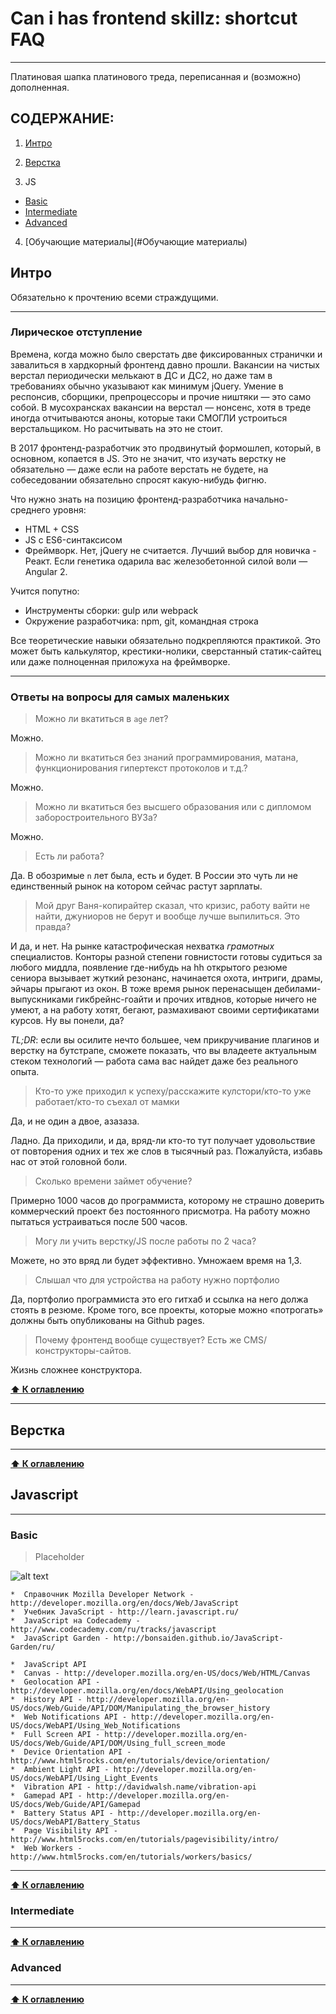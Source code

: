 # Can i has frontend skillz: shortcut FAQ

---

Платиновая шапка платинового треда, переписанная и (возможно) дополненная.

## СОДЕРЖАНИЕ:
1. [Интро](#Интро)

2. [Верстка](#Верстка)

3. JS
  * [Basic](#Basic)
  * [Intermediate](#Intermediate)
  * [Advanced](#Advanced)

4. [Обучающие материалы](#Обучающие материалы)

## Интро

Обязательно к прочтению всеми страждущими.

---

### Лирическое отступление

Времена, когда можно было сверстать две фиксированных странички и завалиться в хардкорный фронтенд давно прошли. Вакансии на чистых верстал периодически мелькают в ДС и ДС2, но даже там в требованиях обычно указывают как минимум jQuery. Умение в респонсив, сборщики, препроцессоры и прочие ништяки — это само собой. В мусохрансках вакансии на верстал — нонсенс, хотя в треде иногда отчитываются аноны, которые таки СМОГЛИ устроиться верстальщиком. Но расчитывать на это не стоит.

В 2017 фронтенд-разработчик это продвинутый формошлеп, который, в основном, копается в JS. Это не значит, что изучать верстку не обязательно — даже если на работе верстать не будете, на собеседовании обязательно спросят какую-нибудь фигню.

Что нужно знать на позицию фронтенд-разработчика начально-среднего уровня:
  * HTML + CSS
  * JS с ES6-синтаксисом
  * Фреймворк. Нет, jQuery не считается. Лучший выбор для новичка - Реакт. Если генетика одарила вас железобетонной силой воли — Angular 2.

Учится попутно:
  * Инструменты сборки: gulp или webpack
  * Окружение разработчика: npm, git, командная строка

Все теоретические навыки обязательно подкрепляются практикой. Это может быть калькулятор, крестики-нолики, сверстанный статик-сайтец или даже полноценная приложуха на фреймворке.

---

### Ответы на вопросы для самых маленьких

> Можно ли вкатиться в `age` лет?

Можно.

> Можно ли вкатиться без знаний программирования, матана, функционирования гипертекст протоколов и т.д.?

Можно.

> Можно ли вкатиться без высшего образования или с дипломом заборостроительного ВУЗа?

Можно.

> Есть ли работа?

Да. В обозримые `n` лет была, есть и будет. В России это чуть ли не единственный рынок на котором сейчас растут зарплаты.

> Мой друг Ваня-копирайтер сказал, что кризис, работу вайти не найти, джуниоров не берут и вообще лучше выпилиться. Это правда?

И да, и нет. На рынке катастрофическая нехватка *грамотных* специалистов. Конторы разной степени говнистости готовы судиться за любого миддла, появление где-нибудь на hh открытого резюме сениора вызывает жуткий резонанс, начинается охота, интриги, драмы, эйчары прыгают из окон. В тоже время рынок перенасыщен дебилами-выпускниками гикбрейнс-гоайти и прочих итвднов, которые ничего не умеют, а на работу хотят, бегают, размахивают своими сертификатами курсов. Ну вы понели, да?

_TL;DR_: если вы осилите нечто большее, чем прикручивание плагинов и верстку на бутстрапе, сможете показать, что вы владеете актуальным стеком технологий — работа сама вас найдет даже без реального опыта.

> Кто-то уже приходил к успеху/расскажите кулстори/кто-то уже работает/кто-то съехал от мамки

Да, и не один а двое, азазаза.

Ладно. Да приходили, и да, вряд-ли кто-то тут получает удовольствие от повторения одних и тех же слов в тысячный раз. Пожалуйста, избавь нас от этой головной боли.

> Сколько времени займет обучение?

Примерно 1000 часов до программиста, которому не страшно доверить коммерческий проект без постоянного присмотра. На работу можно пытаться устраиваться после 500 часов.

> Могу ли учить верстку/JS после работы по 2 часа?

Можете, но это вряд ли будет эффективно. Умножаем время на 1,3.

> Слышал что для устройства на работу нужно портфолио

Да, портфолио программиста это его гитхаб и ссылка на него должа стоять в резюме. Кроме того, все проекты, которые можно «потрогать» должны быть опубликованы на Github pages.

> Почему фронтенд вообще существует? Есть же CMS/конструкторы-сайтов.

Жизнь сложнее конструктора.

**[⬆ К оглавлению](#СОДЕРЖАНИЕ)**

---

## Верстка

---

**[⬆ К оглавлению](#СОДЕРЖАНИЕ)**

## Javascript

---

### Basic

> Placeholder

![alt text](http://i.imgur.com/lKnOgq7.png "welcome to hell")


    *  Справочник Mozilla Developer Network - http://developer.mozilla.org/en/docs/Web/JavaScript
    *  Учебник JavaScript - http://learn.javascript.ru/
    *  JavaScript на Codecademy - http://www.codecademy.com/ru/tracks/javascript
    *  JavaScript Garden - http://bonsaiden.github.io/JavaScript-Garden/ru/

    *  JavaScript API
    *  Canvas - http://developer.mozilla.org/en-US/docs/Web/HTML/Canvas
    *  Geolocation API - http://developer.mozilla.org/en/docs/WebAPI/Using_geolocation
    *  History API - http://developer.mozilla.org/en-US/docs/Web/Guide/API/DOM/Manipulating_the_browser_history
    *  Web Notifications API - http://developer.mozilla.org/en-US/docs/WebAPI/Using_Web_Notifications
    *  Full Screen API - http://developer.mozilla.org/en-US/docs/Web/Guide/API/DOM/Using_full_screen_mode
    *  Device Orientation API - http://www.html5rocks.com/en/tutorials/device/orientation/
    *  Ambient Light API - http://developer.mozilla.org/en-US/docs/WebAPI/Using_Light_Events
    *  Vibration API - http://davidwalsh.name/vibration-api
    *  Gamepad API - http://developer.mozilla.org/en-US/docs/Web/Guide/API/Gamepad
    *  Battery Status API - http://developer.mozilla.org/en-US/docs/WebAPI/Battery_Status
    *  Page Visibility API - http://www.html5rocks.com/en/tutorials/pagevisibility/intro/
    *  Web Workers - http://www.html5rocks.com/en/tutorials/workers/basics/

---

**[⬆ К оглавлению](#СОДЕРЖАНИЕ)**

### Intermediate

---

**[⬆ К оглавлению](#СОДЕРЖАНИЕ)**
### Advanced

---

**[⬆ К оглавлению](#СОДЕРЖАНИЕ)**
